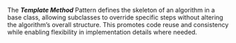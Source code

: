 The ***Template Method*** Pattern defines the skeleton of an algorithm 
in a base class, allowing subclasses to override specific steps 
without altering the algorithm’s overall structure. This promotes 
code reuse and consistency while enabling flexibility in implementation 
details where needed.